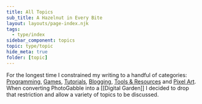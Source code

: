 ```yaml
---
title: All Topics
sub_title: A Hazelnut in Every Bite
layout: layouts/page-index.njk
tags: 
  - type/index
sidebar_component: topics
topic: type/topic
hide_meta: true
folder: [topic]
---
```


For the longest time I constrained my writing to a handful of categories: [Programming](/topic/programming/), [Games](/topic/games/), [Tutorials](/tutorials/), [Blogging](/topic/blogging/), [Tools & Resources](/topic/tools-and-resources/) and [Pixel Art](/topic/pixel-art/). When converting PhotoGabble into a [[Digital Garden]] I decided to drop that restriction and allow a variety of topics to be discussed.
